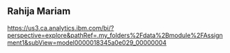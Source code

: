 ## Rahija Mariam

https://us3.ca.analytics.ibm.com/bi/?perspective=explore&pathRef=.my_folders%2Fdata%2Bmodule%2FAssignment1&subView=model0000018345a0e029_00000004
